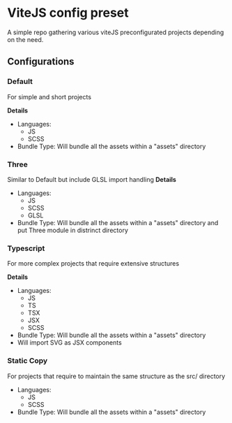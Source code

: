 # ViteJS config preset
A simple repo gathering various viteJS preconfigurated projects depending on the need.

## Configurations

### Default
For simple and short projects

**Details**
- Languages: 
    - JS
    - SCSS
- Bundle Type:
Will bundle all the assets within a "assets" directory


### Three
Similar to Default but include GLSL import handling
**Details**
- Languages: 
    - JS
    - SCSS
    - GLSL
- Bundle Type:
Will bundle all the assets within a "assets" directory and put Three module in distrinct directory

### Typescript
For more complex projects that require extensive structures

**Details**
- Languages:
    - JS
    - TS
    - TSX
    - JSX
    - SCSS
- Bundle Type: Will bundle all the assets within a "assets" directory
- Will import SVG as JSX components


### Static Copy
For projects that require to maintain the same structure as the src/ directory

- Languages:
    - JS
    - SCSS
- Bundle Type: Will bundle all the assets within a "assets" directory

